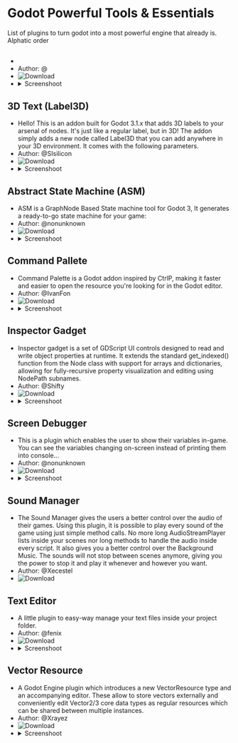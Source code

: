 # Godot Powerful Tools & Essentials
List of plugins to turn godot into a most powerful engine that already is. Alphatic order

## 
* 
* Author: @
* ![Download]()
* <details>
    <summary>Screenshoot</summary>
    <img src="" alt="">
</details>

## 3D Text (Label3D)
* Hello! This is an addon built for Godot 3.1.x that adds 3D labels to your arsenal of nodes. It's just like a regular label, but in 3D! The addon simply adds a new node called Label3D that you can add anywhere in your 3D environment. It comes with the following parameters.
* Author: @SIsilicon
* ![Download](https://github.com/SIsilicon/Godot-3D-text-plugin)
* <details>
    <summary>Screenshoot</summary>
    <img src="https://raw.githubusercontent.com/SIsilicon/Godot-3D-text-plugin/master/icon.png" alt="">
</details>

## Abstract State Machine (ASM)
* ASM is a GraphNode Based State machine tool for Godot 3, It generates a ready-to-go state machine for your game:
* Author: @nonunknown
* ![Download](https://github.com/nonunknown/abstract-state-machine)
* <details>
    <summary>Screenshoot</summary>
    <img src="https://camo.githubusercontent.com/534c1e4f4051875090186c50df9754f5342119ac/68747470733a2f2f692e696d6775722e636f6d2f35506564555a6d2e706e67" alt="">
</details>

## Command Pallete
* Command Palette is a Godot addon inspired by CtrlP, making it faster and easier to open the resource you're looking for in the Godot editor.
* Author: @IvanFon
* ![Download](https://github.com/IvanFon/godot-command-palette)
* <details>
    <summary>Screenshoot</summary>
    <img src="https://user-images.githubusercontent.com/1174413/61975708-68a63d80-afd9-11e9-8ab9-c6f1ec946cf2.png" alt="">
</details>

## Inspector Gadget
* Inspector gadget is a set of GDScript UI controls designed to read and write object properties at runtime. It extends the standard get_indexed() function from the Node class with support for arrays and dictionaries, allowing for fully-recursive property visualization and editing using NodePath subnames.
* Author: @Shifty
* ![Download](https://github.com/Shfty/inspector-gadget)
* <details>
    <summary>Screenshoot</summary>
    <img src="https://pbs.twimg.com/media/ETcxE5KWkAI2EHj?format=png&name=medium" alt="">
</details>

## Screen Debugger
* This is a plugin which enables the user to show their variables in-game. You can see the variables changing on-screen instead of printing them into console...
* Author: @nonunknown
* ![Download](https://github.com/nonunknown/screen-debugger)
* <details>
    <summary>Screenshoot</summary>
    <img src="https://i.imgur.com/8Uu2bvf.png" alt="">
</details>

## Sound Manager
* The Sound Manager gives the users a better control over the audio of their games. Using this plugin, it is possible to play every sound of the game using just simple method calls. No more long AudioStreamPlayer lists inside your scenes nor long methods to handle the audio inside every script.
It also gives you a better control over the Background Music. The sounds will not stop between scenes anymore, giving you the power to stop it and play it whenever and however you want.
* Author: @Xecestel
* ![Download](https://gitlab.com/Xecestel/sound-manager)

## Text Editor
* A little plugin to easy-way manage your text files inside your project folder.
* Author: @fenix
* ![Download](https://github.com/fenix-hub/godot-engine.text-editor)
* <details>
    <summary>Screenshoot</summary>
    <img src="https://camo.githubusercontent.com/dd8baad756102bf37275baf8e6f81c51d785b138/68747470733a2f2f692e696d6775722e636f6d2f617367676b34662e706e67" alt="">
</details>

## Vector Resource
* A Godot Engine plugin which introduces a new VectorResource type and an accompanying editor. These allow to store vectors externally and conveniently edit Vector2/3 core data types as regular resources which can be shared between multiple instances.
* Author: @Xrayez
* ![Download](https://github.com/Xrayez/godot-vector-resource)
* <details>
    <summary>Screenshoot</summary>
    <img src="https://github.com/Xrayez/godot-vector-resource/raw/master/images/vector-editing.gif" alt="">
</details>


  
  
